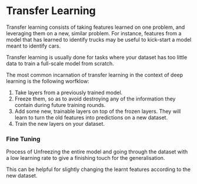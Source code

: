 # Transfer Learning

Transfer learning consists of taking features learned on one problem, and leveraging them on a new, similar problem. For instance, features from a model that has learned to identify trucks may be useful to kick-start a model meant to identify cars.

Transfer learning is usually done for tasks where your dataset has too little data to train a full-scale model from scratch.

The most common incarnation of transfer learning in the context of deep learning is the following worfklow:

1. Take layers from a previously trained model.
2. Freeze them, so as to avoid destroying any of the information they contain during future training rounds.
3. Add some new, trainable layers on top of the frozen layers. They will learn to turn the old features into predictions on a new dataset.
4. Train the new layers on your dataset.

### Fine Tuning
Process of Unfreezing the entire model and going through the dataset with a low learning rate to give a finishing touch for the generalisation. 

This can be helpful for slightly changing the learnt features according to the new dataset.
